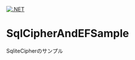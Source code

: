 [![.NET](https://github.com/kou-hon/SqlCipherAndEFSample/actions/workflows/dotnet.yml/badge.svg)](https://github.com/kou-hon/SqlCipherAndEFSample/actions/workflows/dotnet.yml)

# SqlCipherAndEFSample
SqliteCipherのサンプル
